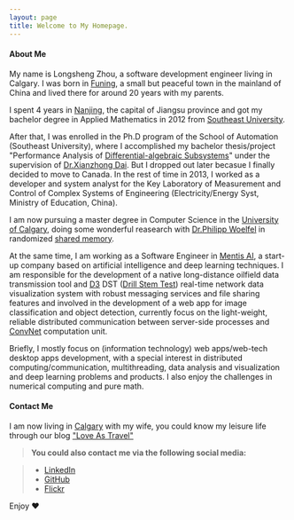 ```yaml
---
layout: page
title: Welcome to My Homepage.
---
```


#### <i class="icon-pencil"></i> About Me

My name is Longsheng Zhou, a software development engineer living in Calgary. I was born in [Funing](https://www.google.ca/maps/place/Funing,+Yancheng,+Jiangsu,+China/@33.1589079,121.7183449,4z/data=!4m2!3m1!1s0x35b9c3a6c3f13e7f:0xb3605c3b1285a51b), a small but peaceful town in the mainland of China and lived there for around 20 years with my parents.

I spent 4 years in [Nanjing](https://www.google.ca/maps/place/Nanjing,+Jiangsu,+China/@32.5853319,120.1116328,7z/data=!4m2!3m1!1s0x35b58c9b668dcd83:0x8ffbb60b79df1b06), the capital of Jiangsu province and got my bachelor degree in Applied Mathematics in 2012 from [Southeast University](http://en.wikipedia.org/wiki/Southeast_University).

After that, I was enrolled in the Ph.D program of the School of Automation (Southeast University), where I accomplished my bachelor thesis/project "Performance Analysis of [Differential-algebraic Subsystems](http://en.wikipedia.org/wiki/Differential_algebraic_equation)" under the supervision of [Dr.Xianzhong Dai](http://automation.seu.edu.cn/Articles.aspx?id=620). But I dropped out later becasue I finally decided to move to Canada. In the rest of time in 2013, I worked as a developer and system analyst for the Key Laboratory of Measurement and Control of Complex Systems of Engineering (Electricity/Energy Syst, Ministry of Education, China).

I am now pursuing a master degree in Computer Science in the [University of Calgary](http://www.ucalgary.ca/), doing some wonderful reasearch with [Dr.Philipp Woelfel](http://pages.cpsc.ucalgary.ca/~woelfel/) in randomized [shared memory](http://en.wikipedia.org/wiki/Shared_memory_%28interprocess_communication%29).

At the same time, I am working as a Software Engineer in [Mentis AI](http://mentisai.com/), a start-up company based on artificial intelligence and deep learning techniques.
I am responsible for the development of a native long-distance oilfield data transmission tool and [D3](http://d3js.org/) DST ([Drill Stem Test](https://en.wikipedia.org/wiki/Drill_stem_test)) real-time network data visualization system with robust messaging services and file sharing features and involved in the development of a web app for image classification and object detection, currently focus on the light-weight, reliable distributed communication between server-side processes and [ConvNet](http://www.cs.toronto.edu/~fritz/absps/imagenet.pdf) computation unit.

Briefly, I mostly focus on (information technology) web apps/web-tech desktop apps development, with a special interest in distributed computing/communication, multithreading, data analysis and visualization and deep learning problems and products. I also enjoy the challenges in numerical computing and pure math.

#### <i class="icon-pencil"></i> Contact Me

I am now living in [Calgary](https://www.google.ca/maps/place/Calgary,+AB/@51.013117,-114.0741556,11z/data=!3m1!4b1!4m2!3m1!1s0x537170039f843fd5:0x266d3bb1b652b63a) with my wife, you could know my leisure life through our blog ["Love As Travel"](http://loveastravel.github.io/about/)

> **You could also contact me via the following social media:**

> - [LinkedIn](https://ca.linkedin.com/in/longshengzhou)
> - [GitHub](https://github.com/lszhou)
> - [Flickr](https://www.flickr.com/photos/lszhou/sets/)

Enjoy ♥
